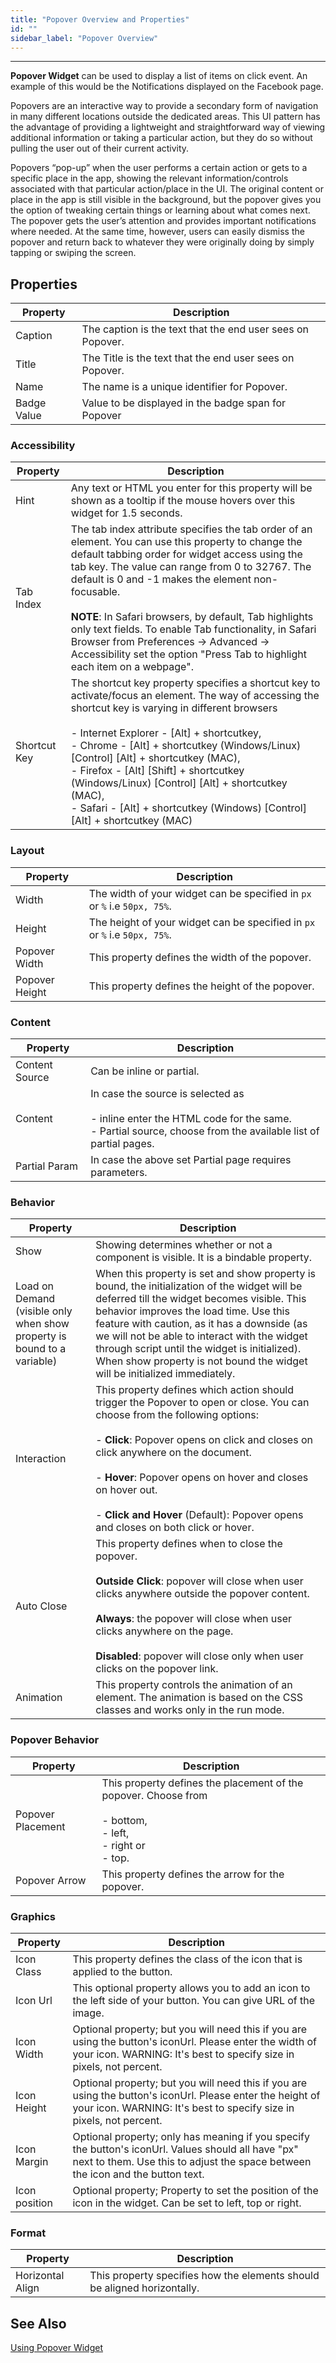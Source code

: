 ```yaml
---
title: "Popover Overview and Properties"
id: ""
sidebar_label: "Popover Overview"
---
```

---

**Popover Widget** can be used to display a list of items on click event. An example of this would be the Notifications displayed on the Facebook page.

Popovers are an interactive way to provide a secondary form of navigation in many different locations outside the dedicated areas. This UI pattern has the advantage of providing a lightweight and straightforward way of viewing additional information or taking a particular action, but they do so without pulling the user out of their current activity.

Popovers “pop-up” when the user performs a certain action or gets to a specific place in the app, showing the relevant information/controls associated with that particular action/place in the UI. The original content or place in the app is still visible in the background, but the popover gives you the option of tweaking certain things or learning about what comes next. The popover gets the user’s attention and provides important notifications where needed. At the same time, however, users can easily dismiss the popover and return back to whatever they were originally doing by simply tapping or swiping the screen.

## Properties

| **Property** | **Description** |
| --- | --- |
| Caption | The caption is the text that the end user sees on Popover. |
| Title | The Title is the text that the end user sees on Popover. |
| Name | The name is a unique identifier for Popover. |
| Badge Value | Value to be displayed in the badge span for Popover |


### Accessibility

| **Property** | **Description** |
| --- | --- |
| Hint | Any text or HTML you enter for this property will be shown as a tooltip if the mouse hovers over this widget for 1.5 seconds. |
| Tab Index | The tab index attribute specifies the tab order of an element. You can use this property to change the default tabbing order for widget access using the tab key. The value can range from 0 to 32767. The default is 0 and -1 makes the element non-focusable. <br><br> **NOTE**: In Safari browsers, by default, Tab highlights only text fields. To enable Tab functionality, in Safari Browser from Preferences -> Advanced -> Accessibility set the option "Press Tab to highlight each item on a webpage". |
| Shortcut Key | The shortcut key property specifies a shortcut key to activate/focus an element. The way of accessing the shortcut key is varying in different browsers <br><br> - Internet Explorer - [Alt] + shortcutkey, <br> - Chrome - [Alt] + shortcutkey (Windows/Linux) [Control] [Alt] + shortcutkey (MAC), <br> - Firefox - [Alt] [Shift] + shortcutkey (Windows/Linux) [Control] [Alt] + shortcutkey (MAC), <br> - Safari - [Alt] + shortcutkey (Windows) [Control] [Alt] + shortcutkey (MAC)  |

### Layout

| **Property** | **Description** |
| --- | --- |
| Width | The width of your widget can be specified in `px` or `%` i.e `50px, 75%`. |
| Height | The height of your widget can be specified in `px` or `%` i.e `50px, 75%`. |
| Popover Width | This property defines the width of the popover. |
| Popover Height | This property defines the height of the popover. |

### Content

| **Property** | **Description** |
| --- | --- |
| Content Source | Can be inline or partial. |
| Content | In case the source is selected as <br><br> - inline enter the HTML code for the same. <br> - Partial source, choose from the available list of partial pages. |
| Partial Param | In case the above set Partial page requires parameters. |

### Behavior

| **Property** | **Description** |
| --- | --- |
| Show | Showing determines whether or not a component is visible. It is a bindable property. |
| Load on Demand <br> (visible only when show property is bound to a variable) | When this property is set and show property is bound, the initialization of the widget will be deferred till the widget becomes visible. This behavior improves the load time. Use this feature with caution, as it has a downside (as we will not be able to interact with the widget through script until the widget is initialized). When show property is not bound the widget will be initialized immediately. |
| Interaction | This property defines which action should trigger the Popover to open or close. You can choose from the following options: <br><br> - **Click**: Popover opens on click and closes on click anywhere on the document. <br><br> - **Hover**: Popover opens on hover and closes on hover out. <br><br> - **Click and Hover** (Default): Popover opens and closes on both click or hover. |
| Auto Close | This property defines when to close the popover. <br><br> **Outside Click**: popover will close when user clicks anywhere outside the popover content. <br><br> **Always**: the popover will close when user clicks anywhere on the page. <br><br> **Disabled**: popover will close only when user clicks on the popover link.|
| Animation | This property controls the animation of an element. The animation is based on the CSS classes and works only in the run mode. |


### Popover Behavior

| **Property** | **Description** |
| --- | --- |
| Popover Placement | This property defines the placement of the popover. Choose from <br><br> - bottom, <br> - left, <br> - right or <br> - top.  |
| Popover Arrow | This property defines the arrow for the popover. |

### Graphics

| **Property** | **Description** |
| --- | --- |
| Icon Class | This property defines the class of the icon that is applied to the button. |
| Icon Url | This optional property allows you to add an icon to the left side of your button. You can give URL of the image. |
| Icon Width | Optional property; but you will need this if you are using the button's iconUrl. Please enter the width of your icon. WARNING: It's best to specify size in pixels, not percent. |
| Icon Height | Optional property; but you will need this if you are using the button's iconUrl. Please enter the height of your icon. WARNING: It's best to specify size in pixels, not percent. |
| Icon Margin | Optional property; only has meaning if you specify the button's iconUrl. Values should all have "px" next to them. Use this to adjust the space between the icon and the button text. |
| Icon position | Optional property; Property to set the position of the icon in the widget. Can be set to left, top or right. |


### Format

| **Property** | **Description** |
| --- | --- |
| Horizontal Align | This property specifies how the elements should be aligned horizontally. |

## See Also

[Using Popover Widget](/learn/app-development/widgets/navigation/popover-basic-usage)